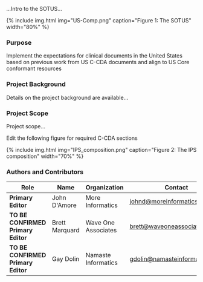 ...Intro to the SOTUS...

{% include img.html img="US-Comp.png" caption="Figure 1: The SOTUS"
    width="80%" %}

### Purpose

Implement the expectations for clinical documents in the United States based on previous work from US C-CDA documents and align to US Core conformant resources

### Project Background

Details on the project background are available...

### Project Scope

Project scope...

Edit the following figure for required C-CDA sections

{% include img.html img="IPS_composition.png" caption="Figure 2: The IPS composition" width="70%" %}

### Authors and Contributors

| Role  | Name | Organization | Contact |
| --- | --- | --- | --- |
| **Primary Editor** | John D'Amore | More Informatics | johnd@moreinformatics.com |
| **TO BE CONFIRMED Primary Editor** | Brett Marquard | Wave One Associates | brett@waveoneassociates.com |
| **TO BE CONFIRMED Primary Editor** | Gay Dolin | Namaste Informatics | gdolin@namasteinformatics.com |

